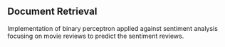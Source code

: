 ## Document Retrieval 
Implementation of binary perceptron applied against sentiment analysis focusing on movie reviews to predict the sentiment reviews.

